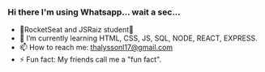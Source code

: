 ### </b>Hi there</b> I'm using Whatsapp... wait a sec...

- 🚀RocketSeat and JSRaiz student🚀
- 🌱 I’m currently learning HTML, CSS, JS, SQL, NODE, REACT, EXPRESS.
- 📫 How to reach me: thalyssonl17@gmail.com
- ⚡ Fun fact: My friends call me a "fun fact".
